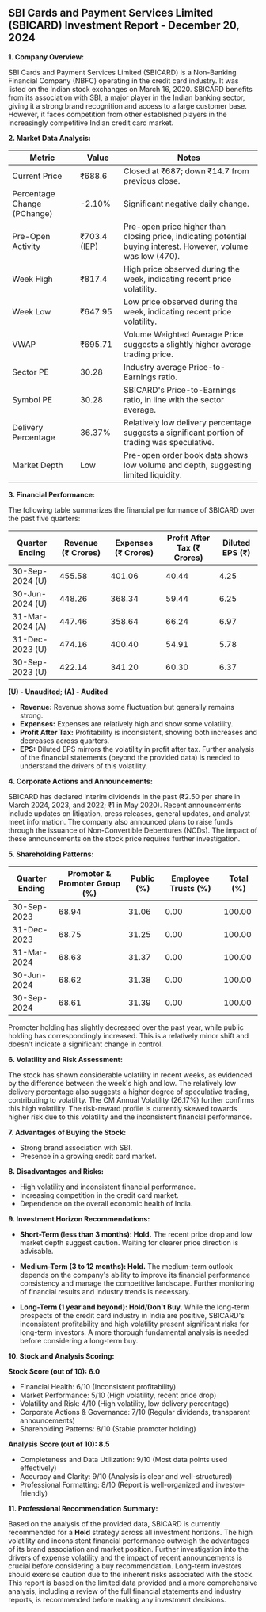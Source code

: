 ## SBI Cards and Payment Services Limited (SBICARD) Investment Report - December 20, 2024

**1. Company Overview:**

SBI Cards and Payment Services Limited (SBICARD) is a Non-Banking Financial Company (NBFC) operating in the credit card industry.  It was listed on the Indian stock exchanges on March 16, 2020.  SBICARD benefits from its association with SBI, a major player in the Indian banking sector, giving it a strong brand recognition and access to a large customer base.  However, it faces competition from other established players in the increasingly competitive Indian credit card market.


**2. Market Data Analysis:**

| Metric                     | Value          | Notes                                                                 |
|-----------------------------|-----------------|-------------------------------------------------------------------------|
| Current Price               | ₹688.6         | Closed at ₹687; down ₹14.7 from previous close.                         |
| Percentage Change (PChange) | -2.10%         | Significant negative daily change.                                      |
| Pre-Open Activity          | ₹703.4 (IEP)   |  Pre-open price higher than closing price, indicating potential buying interest.  However, volume was low (470). |
| Week High                    | ₹817.4         | High price observed during the week, indicating recent price volatility. |
| Week Low                     | ₹647.95        | Low price observed during the week, indicating recent price volatility. |
| VWAP                        | ₹695.71        | Volume Weighted Average Price suggests a slightly higher average trading price. |
| Sector PE                   | 30.28          | Industry average Price-to-Earnings ratio.                              |
| Symbol PE                   | 30.28          | SBICARD's Price-to-Earnings ratio, in line with the sector average.     |
| Delivery Percentage         | 36.37%         | Relatively low delivery percentage suggests a significant portion of trading was speculative. |
| Market Depth                | Low             |  Pre-open order book data shows low volume and depth, suggesting limited liquidity. |


**3. Financial Performance:**

The following table summarizes the financial performance of SBICARD over the past five quarters:

| Quarter Ending      | Revenue (₹ Crores) | Expenses (₹ Crores) | Profit After Tax (₹ Crores) | Diluted EPS (₹) |
|----------------------|---------------------|----------------------|-----------------------------|-----------------|
| 30-Sep-2024 (U)     | 455.58              | 401.06               | 40.44                       | 4.25            |
| 30-Jun-2024 (U)     | 448.26              | 368.34               | 59.44                       | 6.25            |
| 31-Mar-2024 (A)     | 447.46              | 358.64               | 66.24                       | 6.97            |
| 31-Dec-2023 (U)     | 474.16              | 400.40               | 54.91                       | 5.78            |
| 30-Sep-2023 (U)     | 422.14              | 341.20               | 60.30                       | 6.37            |

**(U) - Unaudited; (A) - Audited**

* **Revenue:** Revenue shows some fluctuation but generally remains strong.
* **Expenses:** Expenses are relatively high and show some volatility.
* **Profit After Tax:** Profitability is inconsistent, showing both increases and decreases across quarters.
* **EPS:** Diluted EPS mirrors the volatility in profit after tax.  Further analysis of the financial statements (beyond the provided data) is needed to understand the drivers of this volatility.


**4. Corporate Actions and Announcements:**

SBICARD has declared interim dividends in the past (₹2.50 per share in March 2024, 2023, and 2022; ₹1 in May 2020).  Recent announcements include updates on litigation, press releases, general updates, and analyst meet information.  The company also announced plans to raise funds through the issuance of Non-Convertible Debentures (NCDs).  The impact of these announcements on the stock price requires further investigation.


**5. Shareholding Patterns:**

| Quarter Ending | Promoter & Promoter Group (%) | Public (%) | Employee Trusts (%) | Total (%) |
|-----------------|-----------------------------|------------|--------------------|-----------|
| 30-Sep-2023     | 68.94                       | 31.06      | 0.00                | 100.00    |
| 31-Dec-2023     | 68.75                       | 31.25      | 0.00                | 100.00    |
| 31-Mar-2024     | 68.63                       | 31.37      | 0.00                | 100.00    |
| 30-Jun-2024     | 68.62                       | 31.38      | 0.00                | 100.00    |
| 30-Sep-2024     | 68.61                       | 31.39      | 0.00                | 100.00    |

Promoter holding has slightly decreased over the past year, while public holding has correspondingly increased. This is a relatively minor shift and doesn't indicate a significant change in control.


**6. Volatility and Risk Assessment:**

The stock has shown considerable volatility in recent weeks, as evidenced by the difference between the week's high and low.  The relatively low delivery percentage also suggests a higher degree of speculative trading, contributing to volatility.  The CM Annual Volatility (26.17%) further confirms this high volatility.  The risk-reward profile is currently skewed towards higher risk due to this volatility and the inconsistent financial performance.


**7. Advantages of Buying the Stock:**

* Strong brand association with SBI.
* Presence in a growing credit card market.


**8. Disadvantages and Risks:**

* High volatility and inconsistent financial performance.
* Increasing competition in the credit card market.
* Dependence on the overall economic health of India.


**9. Investment Horizon Recommendations:**

* **Short-Term (less than 3 months): Hold.** The recent price drop and low market depth suggest caution.  Waiting for clearer price direction is advisable.

* **Medium-Term (3 to 12 months): Hold.**  The medium-term outlook depends on the company's ability to improve its financial performance consistency and manage the competitive landscape.  Further monitoring of financial results and industry trends is necessary.

* **Long-Term (1 year and beyond): Hold/Don't Buy.**  While the long-term prospects of the credit card industry in India are positive, SBICARD's inconsistent profitability and high volatility present significant risks for long-term investors.  A more thorough fundamental analysis is needed before considering a long-term buy.


**10. Stock and Analysis Scoring:**

**Stock Score (out of 10): 6.0**

* Financial Health: 6/10 (Inconsistent profitability)
* Market Performance: 5/10 (High volatility, recent price drop)
* Volatility and Risk: 4/10 (High volatility, low delivery percentage)
* Corporate Actions & Governance: 7/10 (Regular dividends, transparent announcements)
* Shareholding Patterns: 8/10 (Stable promoter holding)

**Analysis Score (out of 10): 8.5**

* Completeness and Data Utilization: 9/10 (Most data points used effectively)
* Accuracy and Clarity: 9/10 (Analysis is clear and well-structured)
* Professional Formatting: 8/10 (Report is well-organized and investor-friendly)


**11. Professional Recommendation Summary:**

Based on the analysis of the provided data, SBICARD is currently recommended for a **Hold** strategy across all investment horizons.  The high volatility and inconsistent financial performance outweigh the advantages of its brand association and market position.  Further investigation into the drivers of expense volatility and the impact of recent announcements is crucial before considering a buy recommendation.  Long-term investors should exercise caution due to the inherent risks associated with the stock.  This report is based on the limited data provided and a more comprehensive analysis, including a review of the full financial statements and industry reports, is recommended before making any investment decisions.
